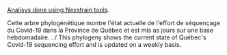 
[Analisys done using Nexstrain tools](https://nextstrain.org/). 

Cette arbre phylogénétique montre l'état actuelle de l'effort de séquençage du Covid-19 dans la Province de Québec et
 est mis as jours sur une base hebdomadaire.
. / 
This phylogeny shows the current state of Québec's Covid-19 sequencing effort and is updated on a weekly basis.
